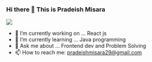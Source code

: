 ### Hi there 👋 This is Pradeish Misara 

![](https://komarev.com/ghpvc/?username=pradeish29)



- 🔭 I’m currently working on ... React js
- 🌱 I’m currently learning ... Java programming
- 💬 Ask me about ... Frontend dev and Problem Solving
- 📫 How to reach me: pradeishmisara29@gmail.com
 <!--
- 😄 Pronouns: ...
- ⚡ Fun fact: ...
👯 I’m looking to collaborate on ...
- 🤔 I’m looking for help with ... 
-->
